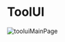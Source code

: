 # ToolUI

![tooluiMainPage](https://user-images.githubusercontent.com/10516222/156911603-17a65a8f-a371-4b11-bde4-6a39ddb7bf59.png)
